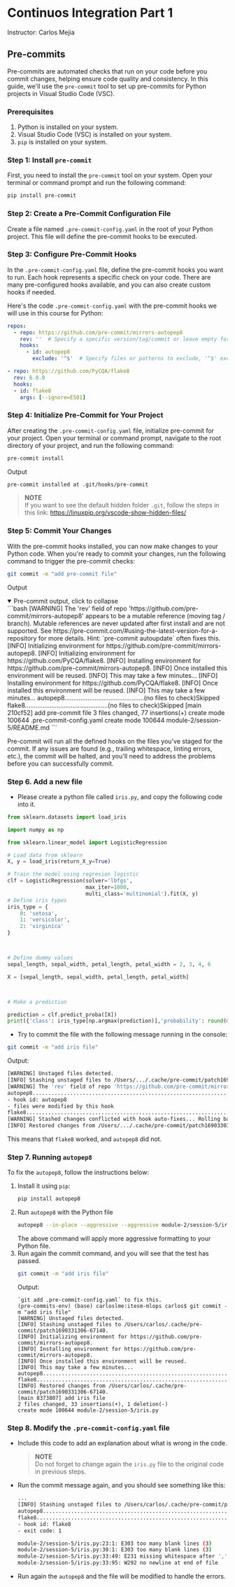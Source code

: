 # Continuos Integration Part 1
Instructor: Carlos Mejia

## Pre-commits
Pre-commits are automated checks that run on your code before you commit changes, helping ensure code quality and consistency. In this guide, we'll use the `pre-commit` tool to set up pre-commits for Python projects in Visual Studio Code (VSC).

### Prerequisites

1. Python is installed on your system.
2. Visual Studio Code (VSC) is installed on your system.
3. `pip` is installed on your system.

### Step 1: Install `pre-commit`

First, you need to install the `pre-commit` tool on your system. Open your terminal or command prompt and run the following command:

```bash
pip install pre-commit
```


### Step 2: Create a Pre-Commit Configuration File
Create a file named `.pre-commit-config.yaml` in the root of your Python project. This file will define the pre-commit hooks to be executed.

### Step 3: Configure Pre-Commit Hooks
In the `.pre-commit-config.yaml` file, define the pre-commit hooks you want to run. Each hook represents a specific check on your code. There are many pre-configured hooks available, and you can also create custom hooks if needed.

Here's the code `.pre-commit-config.yaml` with the pre-commit hooks we will use in this course for Python:

```yaml
repos:
  - repo: https://github.com/pre-commit/mirrors-autopep8
    rev: ''  # Specify a specific version/tag/commit or leave empty for the latest version
    hooks:
      - id: autopep8
        exclude: '^$'  # Specify files or patterns to exclude, '^$' excludes nothing (all files will be checked)

- repo: https://github.com/PyCQA/flake8
  rev: 6.0.0
  hooks:
  - id: flake8
    args: [--ignore=E501]
```

### Step 4: Initialize Pre-Commit for Your Project
After creating the `.pre-commit-config.yaml` file, initialize pre-commit for your project. Open your terminal or command prompt, navigate to the root directory of your project, and run the following command:
```bash
pre-commit install
```
Output
```bash
pre-commit installed at .git/hooks/pre-commit
```
> **NOTE**  
If you want to see the default hidden folder `.git`, follow the steps in this link: https://linuxpip.org/vscode-show-hidden-files/

### Step 5: Commit Your Changes
With the pre-commit hooks installed, you can now make changes to your Python code. When you're ready to commit your changes, run the following command to trigger the pre-commit checks:

```bash
git commit -m "add pre-commit file"
```
Output

 <details open>
    <summary>Pre-commit output, click to collapse</summary>
    ```bash
    [WARNING] The 'rev' field of repo 'https://github.com/pre-commit/mirrors-autopep8' appears to be a mutable reference (moving tag / branch).  Mutable references are never updated after first install and are not supported.  See https://pre-commit.com/#using-the-latest-version-for-a-repository for more details.  Hint: `pre-commit autoupdate` often fixes this.
    [INFO] Initializing environment for https://github.com/pre-commit/mirrors-autopep8.
    [INFO] Initializing environment for https://github.com/PyCQA/flake8.
    [INFO] Installing environment for https://github.com/pre-commit/mirrors-autopep8.
    [INFO] Once installed this environment will be reused.
    [INFO] This may take a few minutes...
    [INFO] Installing environment for https://github.com/PyCQA/flake8.
    [INFO] Once installed this environment will be reused.
    [INFO] This may take a few minutes...
    autopep8.............................................(no files to check)Skipped
    flake8...............................................(no files to check)Skipped
    [main 210cf52] add pre-commit file
    3 files changed, 77 insertions(+)
    create mode 100644 .pre-commit-config.yaml
    create mode 100644 module-2/session-5/README.md
    ```
    </details>
    

Pre-commit will run all the defined hooks on the files you've staged for the commit. If any issues are found (e.g., trailing whitespace, linting errors, etc.), the commit will be halted, and you'll need to address the problems before you can successfully commit.

### Step 6. Add a new file
* Please create a python file called `iris.py`, and copy the following code into it.
```python
from sklearn.datasets import load_iris

import numpy as np

from sklearn.linear_model import LogisticRegression

# Load data from sklearn
X, y = load_iris(return_X_y=True)

# Train the model using regresion logistic
clf = LogisticRegression(solver='lbfgs',
                         max_iter=1000,
                         multi_class='multinomial').fit(X, y)
# Define iris types
iris_type = {
    0: 'setosa',
    1: 'versicolor',
    2: 'virginica'
}



# Define dummy values
sepal_length, sepal_width, petal_length, petal_width = 2, 3, 4, 6

X = [sepal_length, sepal_width, petal_length, petal_width]



# Make a prediction

prediction = clf.predict_proba([X])
print({'class': iris_type[np.argmax(prediction)],'probability': round(max(prediction[0]), 2)})
```
* Try to commit the file with the following message running in the console:
```bash
git commit -m "add iris file"
```
Output:
```bash
[WARNING] Unstaged files detected.
[INFO] Stashing unstaged files to /Users/.../.cache/pre-commit/patch1690330398-66588.
[WARNING] The 'rev' field of repo 'https://github.com/pre-commit/mirrors-autopep8' appears to be a mutable reference (moving tag / branch).  Mutable references are never updated after first install and are not supported.  See https://pre-commit.com/#using-the-latest-version-for-a-repository for more details.  Hint: `pre-commit autoupdate` often fixes this.
autopep8.................................................................Failed
- hook id: autopep8
- files were modified by this hook
flake8...................................................................Passed
[WARNING] Stashed changes conflicted with hook auto-fixes... Rolling back fixes...
[INFO] Restored changes from /Users/.../.cache/pre-commit/patch1690330398-66588.
```
This means that `flake8` worked, and `autopep8` did not.

### Step 7. Running `autopep8`
To fix the `autopep8`, follow the instructions below:
1. Install it using `pip`:
    ```bash
    pip install autopep8
    ```
2. Run `autopep8` with the Python file
    ```bash
    autopep8 --in-place --aggressive --aggressive module-2/session-5/iris.py
    ```
    The above command will apply more aggressive formatting to your Python file.
3. Run again the commit command, and you will see that the test has passed.
    ```bash
    git commit -m "add iris file"
    ```
    Output:
    ```
    `git add .pre-commit-config.yaml` to fix this.
    (pre-commits-env) (base) carloslme:itesm-mlops carlos$ git commit -m "add iris file"
    [WARNING] Unstaged files detected.
    [INFO] Stashing unstaged files to /Users/carlos/.cache/pre-commit/patch1690331306-67140.
    [INFO] Initializing environment for https://github.com/pre-commit/mirrors-autopep8.
    [INFO] Installing environment for https://github.com/pre-commit/mirrors-autopep8.
    [INFO] Once installed this environment will be reused.
    [INFO] This may take a few minutes...
    autopep8.................................................................Passed
    flake8...................................................................Passed
    [INFO] Restored changes from /Users/carlos/.cache/pre-commit/patch1690331306-67140.
    [main 8373807] add iris file
    2 files changed, 33 insertions(+), 1 deletion(-)
    create mode 100644 module-2/session-5/iris.py
    ```

### Step 8. Modify the `.pre-commit-config.yaml` file
* Include this code to add an explanation about what is wrong in the code.

    > **NOTE**  
        Do not forget to change again the `iris.py` file to the original code in previous steps.

* Run the commit message again, and you should see something like this:
    ```bash
    ...
    [INFO] Stashing unstaged files to /Users/carlos/.cache/pre-commit/patch1690331670-67562.
    autopep8.................................................................Passed
    flake8...................................................................Failed
    - hook id: flake8
    - exit code: 1

    module-2/session-5/iris.py:23:1: E303 too many blank lines (3)
    module-2/session-5/iris.py:30:1: E303 too many blank lines (3)
    module-2/session-5/iris.py:33:49: E231 missing whitespace after ','
    module-2/session-5/iris.py:33:95: W292 no newline at end of file
    ```
* Run again the `autopep8` and the file will be modified to handle the errors.